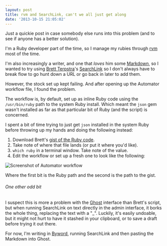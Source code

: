 ```yaml
---
layout: post
title: rvm and SearchLink, can't we all just get along
date: '2013-10-15 21:05:02'
---
```


Just a quickie post in case somebody else runs into this problem (and to see if anyone has a better solution).

I'm a Ruby developer part of the time, so I manage my rubies through [rvm][8474-001] most of the time.

I'm also increasingly a writer, and one that _loves_ him some [Markdown](http://daringfireball.net/projects/markdown/), so I wanted to try using [Brett Terpstra][8474-002]'s [SearchLink][8474-003] so I don't always have to break flow to go hunt down a URL or go back in later to add them.

However, the stock set up kept failing. And after opening up the Automator workflow file, I found the problem.

The workflow is, by default, set up as inline Ruby code using the <code>/usr/bin/ruby</code> path to the system Ruby install. Which meant the <code>json</code> gem wasn't installed as far as that particular bit of Ruby (and the script) is concerned.

I spent a bit of time trying to just get <code>json</code> installed in the system Ruby before throwing up my hands and doing the following instead:

1. Download Brett's [gist of the Ruby code](https://gist.github.com/3900158).
2. Take note of where that file lands (or put it where you'd like).
3. <code>which ruby</code> in a terminal window. Take note of the value.
4. Edit the workflow or set up a fresh one to look like the following:

![Screenshot of Automator workflow](http://jekyll-blog-cv.s3.amazonaws.com/Screen_Shot_2013_10_15_at_4_55_30_PM.png)

Where the first bit is the Ruby path and the second is the path to the gist.

###### One other odd bit

I suspect this is more a problem with the [Ghost](http://ghost.org) interface than Brett's script, but when running SearchLink on text directly in the admin interface, it borks the whole thing, replacing the text with a "_". Luckily, it's easily undoable, but it might not hurt to have it stashed in your clipboard, or to save a draft before trying it out there.

For now, I'm writing in [Byword](http://bywordapp.com/), running SearchLink and then pasting the Markdown into Ghost.

[8474-001]: https://rvm.io/
[8474-002]: http://brettterpstra.com/
[8474-003]: http://brettterpstra.com/projects/searchlink/
